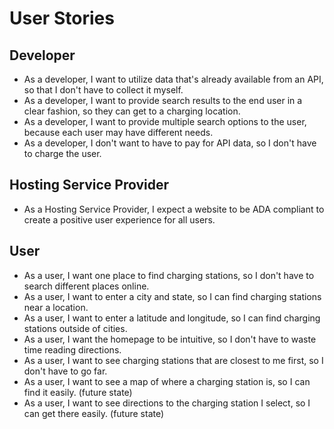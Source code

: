 # User Stories

## Developer
- As a developer, I want to utilize data that's already available from an API, so that I don't have to collect it myself. 
- As a developer, I want to provide search results to the end user in a clear fashion, so they can get to a charging location. 
- As a developer, I want to provide multiple search options to the user, because each user may have different needs. 
- As a developer, I don't want to have to pay for API data, so I don't have to charge the user.


## Hosting Service Provider
- As a Hosting Service Provider, I expect a website to be ADA compliant to create a positive user experience for all users. 


## User 
- As a user, I want one place to find charging stations, so I don't have to search different places online. 
- As a user, I want to enter a city and state, so I can find charging stations near a location. 
- As a user, I want to enter a latitude and longitude, so I can find charging stations outside of cities. 
- As a user, I want the homepage to be intuitive, so I don't have to waste time reading directions.
- As a user, I want to see charging stations that are closest to me first, so I don't have to go far. 
- As a user, I want to see a map of where a charging station is, so I can find it easily. (future state)
- As a user, I want to see directions to the charging station I select, so I can get there easily. (future state)
